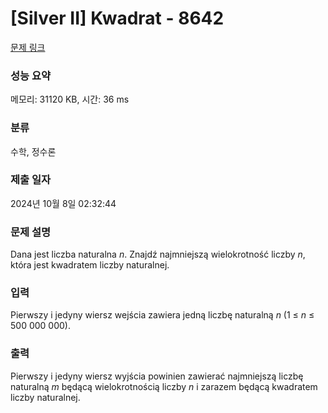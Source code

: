 # [Silver II] Kwadrat - 8642 

[문제 링크](https://www.acmicpc.net/problem/8642) 

### 성능 요약

메모리: 31120 KB, 시간: 36 ms

### 분류

수학, 정수론

### 제출 일자

2024년 10월 8일 02:32:44

### 문제 설명

<p>Dana jest liczba naturalna <em>n</em>. Znajdź najmniejszą wielokrotność liczby <em>n</em>, która jest kwadratem liczby naturalnej.</p>

### 입력 

 <p>Pierwszy i jedyny wiersz wejścia zawiera jedną liczbę naturalną <em>n</em> (1 ≤ <em>n</em> ≤ 500 000 000).</p>

### 출력 

 <p>Pierwszy i jedyny wiersz wyjścia powinien zawierać najmniejszą liczbę naturalną <em>m</em> będącą wielokrotnością liczby <em>n</em> i zarazem będącą kwadratem liczby naturalnej.</p>

